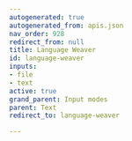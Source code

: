 ```yaml
---
autogenerated: true
autogenerated_from: apis.json
nav_order: 928
redirect_from: null
title: Language Weaver
id: language-weaver
inputs:
- file
- text
active: true
grand_parent: Input modes
parent: Text
redirect_to: language-weaver

---
```


